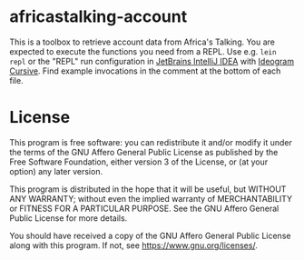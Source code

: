 # africastalking-account

This is a toolbox to retrieve account data from Africa's Talking.  You are
expected to execute the functions you need from a REPL.  Use e.g. `lein repl` or
the "REPL" run configuration in [JetBrains IntelliJ IDEA](https://www.jetbrains.com/idea/)
with [Ideogram Cursive](https://cursive-ide.com/).  Find example invocations in
the comment at the bottom of each file.

# License

This program is free software: you can redistribute it and/or modify
it under the terms of the GNU Affero General Public License as published by
the Free Software Foundation, either version 3 of the License, or
(at your option) any later version.

This program is distributed in the hope that it will be useful,
but WITHOUT ANY WARRANTY; without even the implied warranty of
MERCHANTABILITY or FITNESS FOR A PARTICULAR PURPOSE.  See the
GNU Affero General Public License for more details.

You should have received a copy of the GNU Affero General Public License
along with this program.  If not, see <https://www.gnu.org/licenses/>.
